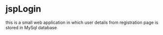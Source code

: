 # jspLogin
this is a small web application in which user details from registration page is stored in MySql database
